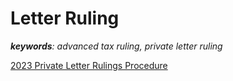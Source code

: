 # Letter Ruling

***keywords**: advanced tax ruling, private letter ruling*

[2023 Private Letter Rulings Procedure]([https://www.irs.gov/irb/2023-01_IRB#REV-PROC-2023-1](https://web.archive.org/web/20230412154905/https://www.irs.gov/irb/2023-01_IRB))
